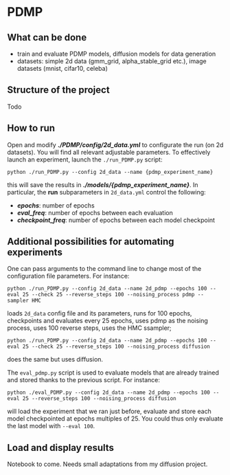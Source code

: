 # PDMP

## What can be done

* train and evaluate PDMP models, diffusion models for data generation
* datasets: simple 2d data (gmm_grid, alpha_stable_grid etc.), image datasets (mnist, cifar10, celeba)

## Structure of the project

Todo

## How to run

Open and modify ***./PDMP/config/2d_data.yml*** to configurate the run (on 2d datasets). You will find all relevant adjustable parameters. To effectively launch an experiment, launch the `./run_PDMP.py` script:

`python ./run_PDMP.py --config 2d_data --name {pdmp_experiment_name}`

this will save the results in ***./models/{pdmp_experiment_name}***. In particular, the **run** subparameters in `2d_data.yml` control the following:
* ***epochs***: number of epochs
* ***eval_freq***: number of epochs between each evaluation
* ***checkpoint_freq***: number of epochs between each model checkpoint

## Additional possibilities for automating experiments

One can pass arguments to the command line to change most of the configuration file parameters. For instance:

`python ./run_PDMP.py --config 2d_data --name 2d_pdmp --epochs 100 --eval 25 --check 25 --reverse_steps 100 --noising_process pdmp --sampler HMC`

loads `2d_data` config file and its parameters, runs for 100 epochs, checkpoints and evaluates every 25 epochs, uses pdmp as the noising process, uses 100 reverse steps, uses the HMC ssampler;

`python ./run_PDMP.py --config 2d_data --name 2d_pdmp --epochs 100 --eval 25 --check 25 --reverse_steps 100 --noising_process diffusion`

does the same but uses diffusion.


The `eval_pdmp.py` script is used to evaluate models that are already trained and stored thanks to the previous script. For instance:

`python ./eval_PDMP.py --config 2d_data --name 2d_pdmp --epochs 100 --eval 25 --reverse_steps 100 --noising_process diffusion`

will load the experiment that we ran just before, evaluate and store each model checkpointed at epochs multiples of 25. You could thus only evaluate the last model with `--eval 100`.



## Load and display results

Notebook to come. Needs small adaptations from my diffusion project.